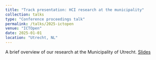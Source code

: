 ```yaml
---
title: "Track presentation: HCI research at the municipality"
collection: talks
type: "Conference proceedings talk"
permalink: /talks/2025-ictopen
venue: "ICTOpen"
date: 2025-01-01
location: "Utrecht, NL"
---
```


A brief overview of our research at the Municipality of Utrecht.  [Slides](/files/ictopen-slides.pptx)
